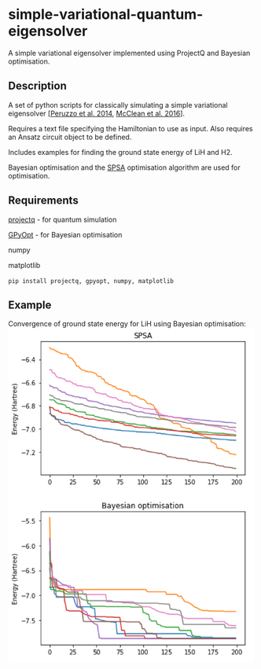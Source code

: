 # simple-variational-quantum-eigensolver
A simple variational eigensolver implemented using ProjectQ and Bayesian optimisation.

## Description
A set of python scripts for classically simulating a simple variational eigensolver [[Peruzzo et al. 2014](https://www.nature.com/articles/ncomms5213), [McClean et al. 2016](http://iopscience.iop.org/article/10.1088/1367-2630/18/2/023023/meta)].

Requires a text file specifying the Hamiltonian to use as input.
Also requires an Ansatz circuit object to be defined.

Includes examples for finding the ground state energy of LiH and H2.

Bayesian optimisation and the [SPSA](http://www.jhuapl.edu/SPSA/) optimisation algorithm are used for optimisation.

## Requirements

[projectq](https://github.com/ProjectQ-Framework/ProjectQ) - for quantum simulation

[GPyOpt](https://github.com/SheffieldML/GPyOpt) - for Bayesian optimisation

numpy

matplotlib

`pip install projectq, gpyopt, numpy, matplotlib`

## Example

Convergence of ground state energy for LiH using Bayesian optimisation:
<img src="example_results.png"  width="500" />
